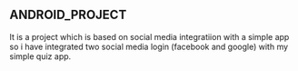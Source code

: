 ## ANDROID_PROJECT
It is a project which is based on social media integratiion with a simple app so i have integrated two social media login (facebook and google) with my simple quiz app.
